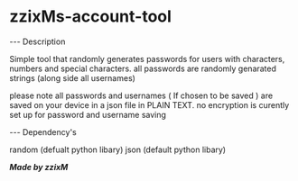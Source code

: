 # zzixMs-account-tool

--- Description

Simple tool that randomly generates passwords for users with characters, numbers and special characters.
all passwords are randomly genarated strings (along side all usernames) 

please note all passwords and usernames ( If chosen to be saved ) are saved on your device in a json file in PLAIN TEXT.
no encryption is curently set up for password and username saving

--- Dependency's

random (defualt python libary)
json (default python libary)

***Made by zzixM***